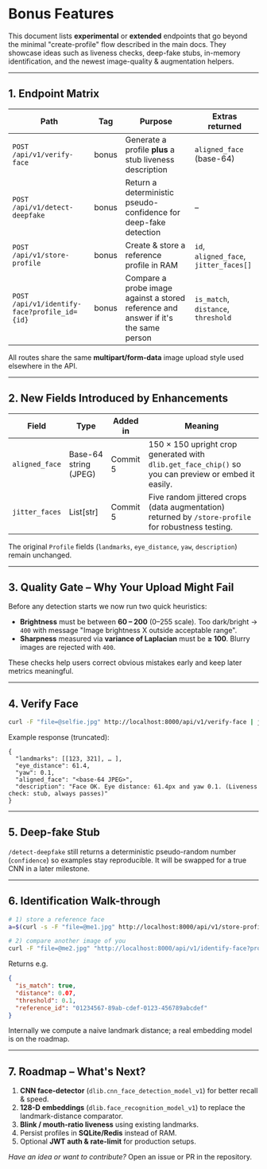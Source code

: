 # Bonus Features

This document lists **experimental** or **extended** endpoints that go beyond the minimal "create-profile" flow described in the main docs.  They showcase ideas such as liveness checks, deep-fake stubs, in-memory identification, and the newest image-quality & augmentation helpers.

---

## 1. Endpoint Matrix

| Path | Tag | Purpose | Extras returned |
|------|-----|---------|-----------------|
| `POST /api/v1/verify-face` | bonus | Generate a profile **plus** a stub liveness description | `aligned_face` (base-64) |
| `POST /api/v1/detect-deepfake` | bonus | Return a deterministic pseudo-confidence for deep-fake detection | – |
| `POST /api/v1/store-profile` | bonus | Create & store a reference profile in RAM | `id`, `aligned_face`, `jitter_faces[]` |
| `POST /api/v1/identify-face?profile_id={id}` | bonus | Compare a probe image against a stored reference and answer if it's the same person | `is_match`, `distance`, `threshold` |

All routes share the same **multipart/form-data** image upload style used elsewhere in the API.

---

## 2. New Fields Introduced by Enhancements

| Field | Type | Added in | Meaning |
|-------|------|----------|---------|
| `aligned_face` | Base-64 string (JPEG) | Commit 5 | 150 × 150 upright crop generated with `dlib.get_face_chip()` so you can preview or embed it easily. |
| `jitter_faces` | List[str] | Commit 5 | Five random jittered crops (data augmentation) returned by `/store-profile` for robustness testing. |

The original `Profile` fields (`landmarks`, `eye_distance`, `yaw`, `description`) remain unchanged.

---

## 3. Quality Gate – Why Your Upload Might Fail

Before any detection starts we now run two quick heuristics:

* **Brightness** must be between **60 – 200** (0–255 scale).  Too dark/bright → `400` with message "Image brightness X outside acceptable range".
* **Sharpness** measured via **variance of Laplacian** must be **≥ 100**.  Blurry images are rejected with `400`.

These checks help users correct obvious mistakes early and keep later metrics meaningful.

---

## 4. Verify Face

```bash
curl -F "file=@selfie.jpg" http://localhost:8000/api/v1/verify-face | jq .
```

Example response (truncated):

```jsonc
{
  "landmarks": [[123, 321], … ],
  "eye_distance": 61.4,
  "yaw": 0.1,
  "aligned_face": "<base-64 JPEG>",
  "description": "Face OK. Eye distance: 61.4px and yaw 0.1. (Liveness check: stub, always passes)"
}
```

---

## 5. Deep-fake Stub

`/detect-deepfake` still returns a deterministic pseudo-random number (`confidence`) so examples stay reproducible.  It will be swapped for a true CNN in a later milestone.

---

## 6. Identification Walk-through

```bash
# 1) store a reference face
a=$(curl -s -F "file=@me1.jpg" http://localhost:8000/api/v1/store-profile | jq -r .id)

# 2) compare another image of you
curl -F "file=@me2.jpg" "http://localhost:8000/api/v1/identify-face?profile_id=$a" | jq .
```
Returns e.g.

```json
{
  "is_match": true,
  "distance": 0.07,
  "threshold": 0.1,
  "reference_id": "01234567-89ab-cdef-0123-456789abcdef"
}
```

Internally we compute a naive landmark distance; a real embedding model is on the roadmap.

---

## 7. Roadmap – What's Next?

1. **CNN face-detector** (`dlib.cnn_face_detection_model_v1`) for better recall & speed.
2. **128-D embeddings** (`dlib.face_recognition_model_v1`) to replace the landmark-distance comparator.
3. **Blink / mouth-ratio liveness** using existing landmarks.
4. Persist profiles in **SQLite/Redis** instead of RAM.
5. Optional **JWT auth & rate-limit** for production setups.

*Have an idea or want to contribute?* Open an issue or PR in the repository. 